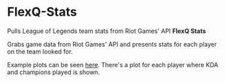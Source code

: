 # FlexQ-Stats
Pulls League of Legends team stats from Riot Games' API
**FlexQ Stats**

Grabs game data from Riot Games' API and presents stats for each player on the team looked for.

Example plots can be seen [here](https://github.com/juansibecas/FlexQ-Stats/tree/main/Plots%20S10). There's a plot for each player where KDA and champions played is shown.
